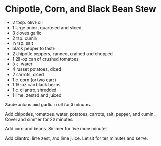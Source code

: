 # Chipotle, Corn, and Black Bean Stew

- 2 tbsp. olive oil
- 1 large onion, quartered and sliced
- 3 cloves garlic
- 2 tsp. cumin
- ½ tsp. salt
- black pepper to taste
- 2 chipotle peppers, canned, drained and chopped
- 1 28-oz can of crushed tomatoes
- 3 c. water
- 4 russet potatoes, diced
- 2 carrots, diced
- 1 c. corn (or two ears)
- 1 16-oz can black beans
- 1 c. cilantro, shredded
- 1 lime, zested and juiced

Saute onions and garlic in oil for 5 minutes.

Add chipotles, tomatoes, water, potatoes, carrots, salt, pepper, and cumin.
Cover and simmer for 20 minutes.

Add corn and beans. Simmer for five more minutes.

Add cilantro, lime zest, and lime juice. Let sit for ten minutes and serve.
